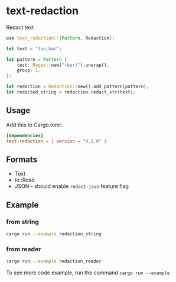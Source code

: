 # text-redaction

Redact text

```rs
use text_redaction::{Pattern, Redaction};

let text = "foo,bar";

let pattern = Pattern {
    test: Regex::new("(bar)").unwrap(),
    group: 1,
};

let redaction = Redaction::new().add_pattern(pattern);
let redacted_string = redaction.redact_str(text);
```

## Usage
Add this to Cargo.toml:
```toml
[dependencies]
text-redaction = { version = "0.1.0" }
```

## Formats

 - Text
 - io::Read
 - JSON - should enable `redact-json` feature flag


## Example

### from string 
```sh
cargo run --example redaction_string
```
### from reader 
```sh
cargo run --example redaction_reader
```

To see more code example, run the command `cargo run --example`
